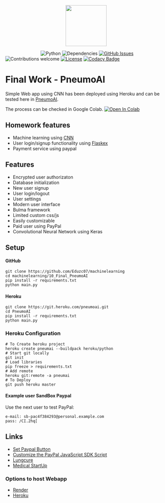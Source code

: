 <p align="center"><img src="https://developer.nvidia.com/sites/default/files/akamai/homepage/DevZone_Icon_Green_Machine_Learning.png" width="128px"><p>

&nbsp;&nbsp;&nbsp;&nbsp;&nbsp;&nbsp;&nbsp;&nbsp;&nbsp;&nbsp;&nbsp;&nbsp;&nbsp;
&nbsp;&nbsp;&nbsp;&nbsp;&nbsp;&nbsp;&nbsp;&nbsp;&nbsp;&nbsp;&nbsp;&nbsp;&nbsp;
![Python](https://img.shields.io/badge/python-v3.6-blue.svg)
![Dependencies](https://img.shields.io/badge/dependencies-up%20to%20date-brightgreen.svg)
[![GitHub Issues](https://img.shields.io/github/issues/anfederico/flaskex.svg)](https://github.com/Eduzc07/flaskex/issues)
![Contributions welcome](https://img.shields.io/badge/contributions-welcome-orange.svg)
[![License](https://img.shields.io/badge/license-MIT-blue.svg)](https://opensource.org/licenses/MIT)
[![Codacy Badge](https://api.codacy.com/project/badge/Grade/ef2f8f65c67a4043a9362fa6fb4f487a)](https://www.codacy.com/app/RDCH106/Flaskex?utm_source=github.com&amp;utm_medium=referral&amp;utm_content=RDCH106/Flaskex&amp;utm_campaign=Badge_Grade)


<!-- <p align="center"><img src="https://raw.githubusercontent.com/anfederico/Flaskex/master/media/flaskex-demo.png" width="100%"><p> -->

# Final Work - PneumoAI
Simple Web app using CNN has been deployed using Heroku and can be tested here in
[PneumoAI](https://pneumoai.herokuapp.com/).

The process can be checked in Google Colab.
[![Open In Colab](https://colab.research.google.com/assets/colab-badge.svg)](https://colab.research.google.com/github/Eduzc07/machinelearning/blob/master/10_Final_PneumoAI/AutomatedDiagnosis.ipynb)


## Homework features
- Machine learning using [CNN](https://www.kaggle.com/faizunnabi/diagnose-pneumonia)
- User login/signup functionality using [Flaskex](https://github.com/anfederico/Flaskex)
- Payment service using paypal

## Features
- Encrypted user authorizaton
- Database initialization
- New user signup
- User login/logout
- User settings
- Modern user interface
- Bulma framework
- Limited custom css/js
- Easily customizable
- Paid user using PayPal
- Convolutional Neural Network using Keras

## Setup
#### GitHub
```
git clone https://github.com/Eduzc07/machinelearning
cd machinelearning/10_Final_PneumoAI
pip install -r requirements.txt
python main.py
```
#### Heroku
```
git clone https://git.heroku.com/pneumoai.git
cd PneumoAI
pip install -r requirements.txt
python main.py
```

### Heroku Configuration
```
# To Create heroku project
heroku create pneumai --buildpack heroku/python
# Start git locally
git init
# Load libraries
pip freeze > requirements.txt
# Add remote
heroku git:remote -a pneumai
# To Deploy
git push heroku master
```

#### Example user SandBox Paypal
Use the next user to test PayPal:
```
e-mail: sb-pac4f384293@personal.example.com
pass: /CI.2hq[
```

## Links
- [Set Paypal Button](https://developer.paypal.com/docs/archive/checkout/integrate/#1-get-the-code)
- [Customize the PayPal JavaScript SDK Script](https://developer.paypal.com/docs/checkout/reference/customize-sdk/)
- [Lungcure](https://github.com/FlorianWoelki/lungcure)
- [Medical StartUp](https://github.com/namas191297/medical_cost_estimator_startup)

### Options to host Webapp
- [Render](https://render.com/)
- [Heroku](https://heroku.com)
